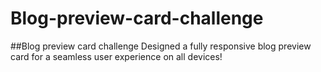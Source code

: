 # Blog-preview-card-challenge
##Blog preview card challenge
Designed a fully responsive blog preview card for a seamless user experience on all devices!
